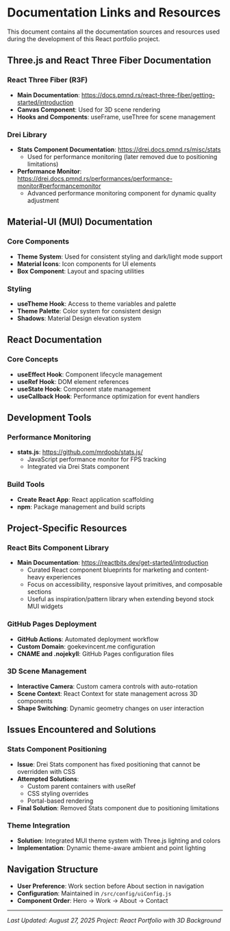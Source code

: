 # Documentation Links and Resources

This document contains all the documentation sources and resources used during the development of this React portfolio project.

## Three.js and React Three Fiber Documentation

### React Three Fiber (R3F)
- **Main Documentation**: https://docs.pmnd.rs/react-three-fiber/getting-started/introduction
- **Canvas Component**: Used for 3D scene rendering
- **Hooks and Components**: useFrame, useThree for scene management

### Drei Library
- **Stats Component Documentation**: https://drei.docs.pmnd.rs/misc/stats
  - Used for performance monitoring (later removed due to positioning limitations)
- **Performance Monitor**: https://drei.docs.pmnd.rs/performances/performance-monitor#performancemonitor
  - Advanced performance monitoring component for dynamic quality adjustment

## Material-UI (MUI) Documentation

### Core Components
- **Theme System**: Used for consistent styling and dark/light mode support
- **Material Icons**: Icon components for UI elements
- **Box Component**: Layout and spacing utilities

### Styling
- **useTheme Hook**: Access to theme variables and palette
- **Theme Palette**: Color system for consistent design
- **Shadows**: Material Design elevation system

## React Documentation

### Core Concepts
- **useEffect Hook**: Component lifecycle management
- **useRef Hook**: DOM element references
- **useState Hook**: Component state management
- **useCallback Hook**: Performance optimization for event handlers

## Development Tools

### Performance Monitoring
- **stats.js**: https://github.com/mrdoob/stats.js/
  - JavaScript performance monitor for FPS tracking
  - Integrated via Drei Stats component

### Build Tools
- **Create React App**: React application scaffolding
- **npm**: Package management and build scripts

## Project-Specific Resources

### React Bits Component Library
- **Main Documentation**: https://reactbits.dev/get-started/introduction
  - Curated React component blueprints for marketing and content-heavy experiences
  - Focus on accessibility, responsive layout primitives, and composable sections
  - Useful as inspiration/pattern library when extending beyond stock MUI widgets

### GitHub Pages Deployment
- **GitHub Actions**: Automated deployment workflow
- **Custom Domain**: goekevincent.me configuration
- **CNAME and .nojekyll**: GitHub Pages configuration files

### 3D Scene Management
- **Interactive Camera**: Custom camera controls with auto-rotation
- **Scene Context**: React Context for state management across 3D components
- **Shape Switching**: Dynamic geometry changes on user interaction

## Issues Encountered and Solutions

### Stats Component Positioning
- **Issue**: Drei Stats component has fixed positioning that cannot be overridden with CSS
- **Attempted Solutions**: 
  - Custom parent containers with useRef
  - CSS styling overrides
  - Portal-based rendering
- **Final Solution**: Removed Stats component due to positioning limitations

### Theme Integration
- **Solution**: Integrated MUI theme system with Three.js lighting and colors
- **Implementation**: Dynamic theme-aware ambient and point lighting

## Navigation Structure
- **User Preference**: Work section before About section in navigation
- **Configuration**: Maintained in `/src/config/uiConfig.js`
- **Component Order**: Hero → Work → About → Contact

---

*Last Updated: August 27, 2025*
*Project: React Portfolio with 3D Background*
